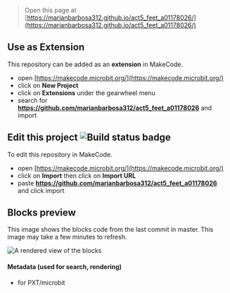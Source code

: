 
> Open this page at [https://marianbarbosa312.github.io/act5_feet_a01178026/](https://marianbarbosa312.github.io/act5_feet_a01178026/)

## Use as Extension

This repository can be added as an **extension** in MakeCode.

* open [https://makecode.microbit.org/](https://makecode.microbit.org/)
* click on **New Project**
* click on **Extensions** under the gearwheel menu
* search for **https://github.com/marianbarbosa312/act5_feet_a01178026** and import

## Edit this project ![Build status badge](https://github.com/marianbarbosa312/act5_feet_a01178026/workflows/MakeCode/badge.svg)

To edit this repository in MakeCode.

* open [https://makecode.microbit.org/](https://makecode.microbit.org/)
* click on **Import** then click on **Import URL**
* paste **https://github.com/marianbarbosa312/act5_feet_a01178026** and click import

## Blocks preview

This image shows the blocks code from the last commit in master.
This image may take a few minutes to refresh.

![A rendered view of the blocks](https://github.com/marianbarbosa312/act5_feet_a01178026/raw/master/.github/makecode/blocks.png)

#### Metadata (used for search, rendering)

* for PXT/microbit
<script src="https://makecode.com/gh-pages-embed.js"></script><script>makeCodeRender("{{ site.makecode.home_url }}", "{{ site.github.owner_name }}/{{ site.github.repository_name }}");</script>
